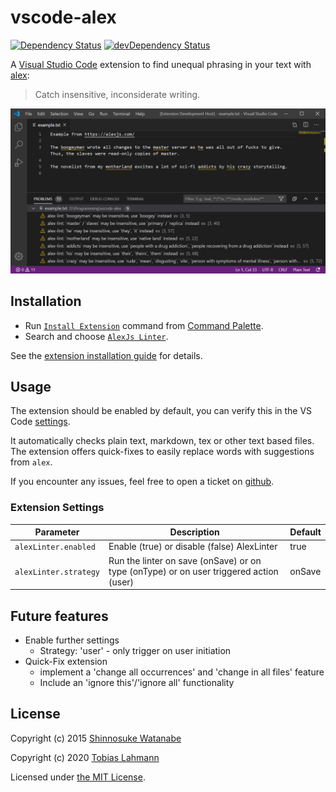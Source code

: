 # vscode-alex

[![Dependency Status](https://david-dm.org/tlahmann/vscode-alex.svg)](https://david-dm.org/tlahmann/vscode-alex)
[![devDependency Status](https://david-dm.org/tlahmann/vscode-alex/dev-status.svg)](https://david-dm.org/tlahmann/vscode-alex?type=dev)

A [Visual Studio Code](https://code.visualstudio.com/) extension to find unequal phrasing in your text with [alex](https://alexjs.com/):

> Catch insensitive, inconsiderate writing.

![screenshot](media/screenshot.png)

## Installation

* Run [`Install Extension`](https://code.visualstudio.com/docs/editor/extension-gallery#_install-an-extension) command from [Command Palette](https://code.visualstudio.com/Docs/editor/codebasics#_command-palette).
* Search and choose [`AlexJs Linter`](https://marketplace.visualstudio.com/items?itemName=TLahmann.alex-linter).

See the [extension installation guide](https://code.visualstudio.com/docs/editor/extension-gallery) for details.

## Usage

The extension should be enabled by default, you can verify this in the VS Code [settings](https://code.visualstudio.com/docs/getstarted/settings).

It automatically checks plain text, markdown, tex or other text based files.
The extension offers quick-fixes to easily replace words with suggestions from `alex`.

If you encounter any issues, feel free to open a ticket on [github](https://github.com/tlahmann/vscode-alex/issues).

### Extension Settings

| Parameter             | Description                                                                            | Default |
| --------------------- | -------------------------------------------------------------------------------------- | ------- |
| `alexLinter.enabled`  | Enable (true) or disable (false) AlexLinter                                            | true    |
| `alexLinter.strategy` | Run the linter on save (onSave) or on type (onType) or on user triggered action (user) | onSave  |

## Future features

* Enable further settings
  * Strategy: 'user' - only trigger on user initiation
* Quick-Fix extension 
  * implement a 'change all occurrences' and 'change in all files' feature
  * Include an 'ignore this'/'ignore all' functionality

## License

Copyright (c) 2015 [Shinnosuke Watanabe](https://github.com/shinnn)

Copyright (c) 2020 [Tobias Lahmann](https://github.com/tlahmann)

Licensed under [the MIT License](./LICENSE).
